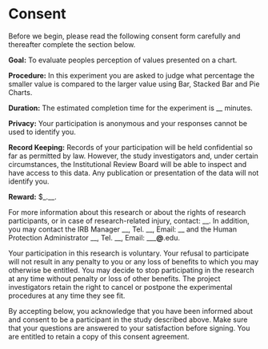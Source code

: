 # Consent

Before we begin, please read the following consent form carefully and thereafter complete the section below.

**Goal:** To evaluate peoples perception of values presented on a chart.

**Procedure:** In this experiment you are asked to judge what percentage the smaller value is compared to the larger value
using Bar, Stacked Bar and Pie Charts.

**Duration:** The estimated completion time for the experiment is __ minutes.

**Privacy:** Your participation is anonymous and your responses cannot be used to identify you.

**Record Keeping:** Records of your participation will be held confidential so far as permitted by law. However, 
the study investigators and, under certain circumstances, the Institutional Review Board will be able to inspect and 
have access to this data. Any publication or presentation of the data will not identify you.

**Reward:** $_.__.

For more information about this research or about the rights of research participants, or in case of research-related 
injury, contact: __. In addition, you may contact the IRB Manager __, Tel. __, Email: __
and the Human Protection Administrator __, Tel. __, Email: _____@__.edu.

Your participation in this research is voluntary. Your refusal to participate will not result in any penalty to 
you or any loss of benefits to which you may otherwise be entitled. You may decide to stop participating in the research 
at any time without penalty or loss of other benefits. The project investigators retain the right to cancel or postpone the 
experimental procedures at any time they see fit.

By accepting below, you acknowledge that you have been informed about and consent to be a participant in the study 
described above. Make sure that your questions are answered to your satisfaction before signing. You are entitled to 
retain a copy of this consent agreement.